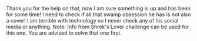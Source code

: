 Thank you for the help on that, now I am sure something is up and has been for some time! I need to check if all that swamp obsession he has is not also a cover! I am terrible with technology so I never check any of his social media or anything.
Note: Info from Shrek's Lover challenge can be used for this one. You are advised to solve that one first.

